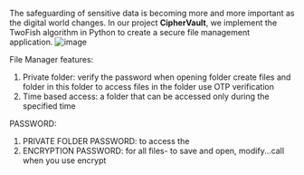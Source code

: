 The safeguarding of sensitive data is becoming more and more important as the digital world changes. 
In our project **CipherVault**, we implement the TwoFish algorithm in Python to create a secure file management application.
![image](https://github.com/SaikiranSankar04/Cipher_Vault/assets/128061632/497f8255-7fc3-45ce-928f-fefcd64a89bd)

File Manager features:
1. Private folder:
   verify the password when opening folder
   create files and folder in this folder
   to access files in the folder use OTP verification
2. Time based access:
   a folder that can be accessed only during the specified time


PASSWORD:
1. PRIVATE FOLDER PASSWORD: to access the
2. ENCRYPTION PASSWORD: for all files- to save and open, modify...call when you use encrypt

